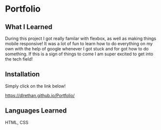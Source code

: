 # Portfolio

## What I Learned

During this project I got really familar with flexbox, as well as making things mobile responsive! It was a lot of fun
to learn how to do everything on my own with the help of google whenever I got stuck and for got how to do something.
If this is a sign of things to come I am super excited to get into the tech field! 


## Installation

Simply click on the link below!

https://dlrethan.github.io/Portfolio/


## Languages Learned 

HTML, CSS
